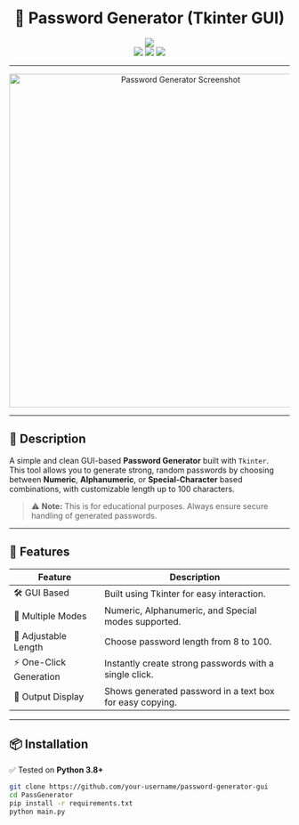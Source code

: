 <h1 align="center">🔐 Password Generator (Tkinter GUI)</h1>

<p align="center">
  <img src="https://img.shields.io/badge/Version-1.0-blue?style=for-the-badge">
  <br>
  <img src="https://img.shields.io/badge/Author-ROSHAN--Z89-green?style=flat-square">
  <img src="https://img.shields.io/badge/Open%20Source-Yes-cyan?style=flat-square">
  <img src="https://img.shields.io/badge/Written%20In-Python-blue?style=flat-square">
</p>

---

<p align="center">
  <img src="https://raw.githubusercontent.com/ROSHAN-Z89/password-generator-gui/main/assets/passgenerator.png" alt="Password Generator Screenshot" width="600"/>
</p>

---


## 🧠 Description

A simple and clean GUI-based **Password Generator** built with `Tkinter`.  
This tool allows you to generate strong, random passwords by choosing between **Numeric**, **Alphanumeric**, or **Special-Character** based combinations, with customizable length up to 100 characters.

> ⚠️ **Note:** This is for educational purposes. Always ensure secure handling of generated passwords.

---

## 🚀 Features

| Feature                     | Description                                                    |
|----------------------------|----------------------------------------------------------------|
| 🛠️ GUI Based              | Built using Tkinter for easy interaction.                      |
| 🔢 Multiple Modes          | Numeric, Alphanumeric, and Special modes supported.            |
| 📏 Adjustable Length        | Choose password length from 8 to 100.                          |
| ⚡ One-Click Generation      | Instantly create strong passwords with a single click.         |
| 📄 Output Display           | Shows generated password in a text box for easy copying.       |

---

## 📦 Installation

✅ Tested on **Python 3.8+**

```bash
git clone https://github.com/your-username/password-generator-gui
cd PassGenerator
pip install -r requirements.txt
python main.py
